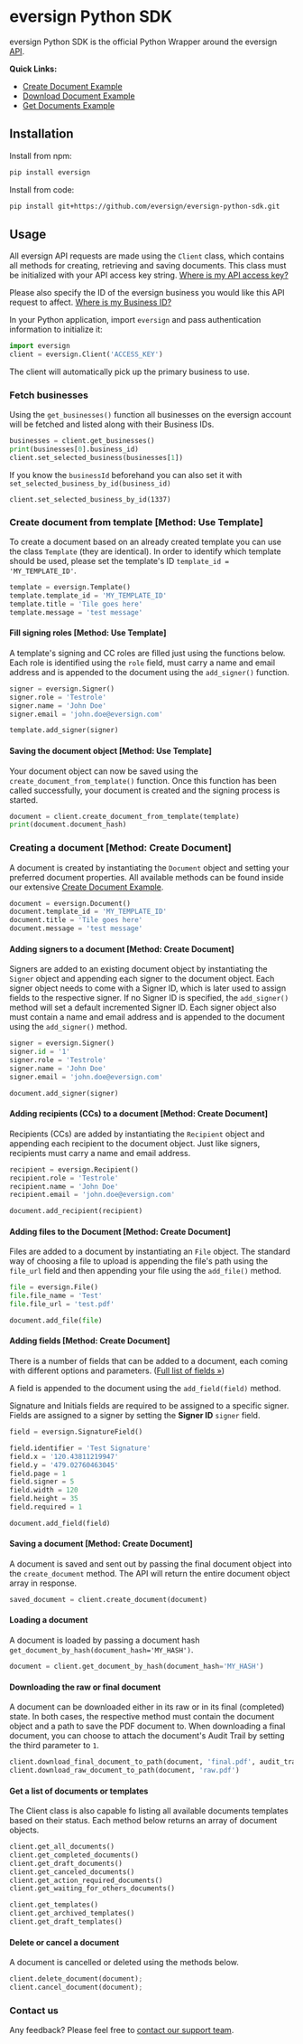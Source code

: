 # eversign Python SDK #

eversign Python SDK is the official Python Wrapper around the eversign [API](https://eversign.com/api/documentation).

**Quick Links:**
  - [Create Document Example](/examples/create_document.py)
  - [Download Document Example](/examples/download_document.py)
  - [Get Documents Example](/examples/get_documents.py)

## Installation

Install from npm:
````sh
pip install eversign
````

Install from code:
````sh
pip install git+https://github.com/eversign/eversign-python-sdk.git
````

## Usage

All eversign API requests are made using the `Client` class, which contains all methods for creating, retrieving and saving documents. This class must be initialized with your API access key string. [Where is my API access key?](https://eversign.com/api/documentation/intro#api-access-key)

Please also specify the ID of the eversign business you would like this API request to affect. [Where is my Business ID?](https://eversign.com/api/documentation/intro#business-selection)

In your Python application, import `eversign` and pass authentication information to initialize it:

````python
import eversign
client = eversign.Client('ACCESS_KEY')
````

The client will automatically pick up the primary business to use.

### Fetch businesses
Using the `get_businesses()` function all businesses on the eversign account will be fetched and listed along with their Business IDs.

````python
businesses = client.get_businesses()
print(businesses[0].business_id)
client.set_selected_business(businesses[1])
````

If you know the `businessId` beforehand you can also set it with `set_selected_business_by_id(business_id)`

```
client.set_selected_business_by_id(1337)
```

### Create document from template [Method: Use Template]
To create a document based on an already created template you can use the class `Template` (they are identical). In order to identify which template should be used, please set the template's ID `template_id = 'MY_TEMPLATE_ID'`.

````python
template = eversign.Template()
template.template_id = 'MY_TEMPLATE_ID'
template.title = 'Tile goes here'
template.message = 'test message'
````

#### Fill signing roles [Method: Use Template]
A template's signing and CC roles are filled just using the functions below. Each role is identified using the `role` field, must carry a name and email address and is appended to the document using the `add_signer()` function.

````python
signer = eversign.Signer()
signer.role = 'Testrole'
signer.name = 'John Doe'
signer.email = 'john.doe@eversign.com'

template.add_signer(signer)
````

#### Saving the document object [Method: Use Template]
Your document object can now be saved using the `create_document_from_template()` function. Once this function has been called successfully, your document is created and the signing process is started.

````python
document = client.create_document_from_template(template)
print(document.document_hash)
````

### Creating a document [Method: Create Document]
A document is created by instantiating the `Document` object and setting your preferred document properties. All available methods can be found inside our extensive [Create Document Example](/examples/create_document.js).

````python
document = eversign.Document()
document.template_id = 'MY_TEMPLATE_ID'
document.title = 'Tile goes here'
document.message = 'test message'
````

#### Adding signers to a document [Method: Create Document]
Signers are added to an existing document object by instantiating the `Signer` object and appending each signer to the document object. Each signer object needs to come with a Signer ID, which is later used to assign fields to the respective signer. If no Signer ID is specified, the `add_signer()` method will set a default incremented Signer ID. Each signer object also must contain a name and email address and is appended to the document using the `add_signer()` method.

````python
signer = eversign.Signer()
signer.id = '1'
signer.role = 'Testrole'
signer.name = 'John Doe'
signer.email = 'john.doe@eversign.com'

document.add_signer(signer)
````

#### Adding recipients (CCs) to a document [Method: Create Document]
Recipients (CCs) are added by instantiating the `Recipient` object and appending each recipient to the document object. Just like signers, recipients must carry a name and email address.

````python
recipient = eversign.Recipient()
recipient.role = 'Testrole'
recipient.name = 'John Doe'
recipient.email = 'john.doe@eversign.com'

document.add_recipient(recipient)
````

#### Adding files to the Document [Method: Create Document]
Files are added to a document by instantiating an `File` object. The standard way of choosing a file to upload is appending the file's path using the `file_url` field and then appending your file using the `add_file()` method.

````python
file = eversign.File()
file.file_name = 'Test'
file.file_url = 'test.pdf'

document.add_file(file)
````

#### Adding fields [Method: Create Document]
There is a number of fields that can be added to a document, each coming with different options and parameters. ([Full list of fields »](https://eversign.com/api/documentation/fields))

A field is appended to the document using the `add_field(field)` method.

Signature and Initials fields are required to be assigned to a specific signer. Fields are assigned to a signer by setting the **Signer ID** `signer` field.

````python
field = eversign.SignatureField()

field.identifier = 'Test Signature'
field.x = '120.43811219947'
field.y = '479.02760463045'
field.page = 1
field.signer = 5
field.width = 120
field.height = 35
field.required = 1

document.add_field(field)
````

#### Saving a document [Method: Create Document]
A document is saved and sent out by passing the final document object into the `create_document` method. The API will return the entire document object array in response.

```python
saved_document = client.create_document(document)
```

#### Loading a document

A document is loaded by passing a document hash `get_document_by_hash(document_hash='MY_HASH')`.

```python
document = client.get_document_by_hash(document_hash='MY_HASH')
```

#### Downloading the raw or final document
A document can be downloaded either in its raw or in its final (completed) state. In both cases, the respective method must contain the document object and a path to save the PDF document to. When downloading a final document, you can choose to attach the document's Audit Trail by setting the third parameter to `1`.

```python
client.download_final_document_to_path(document, 'final.pdf', audit_trail=0)
client.download_raw_document_to_path(document, 'raw.pdf')
```

#### Get a list of documents or templates
The Client class is also capable fo listing all available documents templates based on their status. Each method below returns an array of document objects.

```python
client.get_all_documents()
client.get_completed_documents()
client.get_draft_documents()
client.get_canceled_documents()
client.get_action_required_documents()
client.get_waiting_for_others_documents()

client.get_templates()
client.get_archived_templates()
client.get_draft_templates()
```

#### Delete or cancel a document
A document is cancelled or deleted using the methods below.

```python
client.delete_document(document);
client.cancel_document(document);
```


### Contact us
Any feedback? Please feel free to [contact our support team](https://eversign.com/contact).
